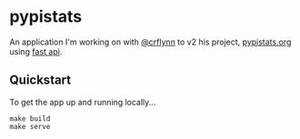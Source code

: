 # pypistats

An application I'm working on with [@crflynn](http://github.com/crflynn) to v2 his project, [pypistats.org]() using [fast api](https://fastapi.tiangolo.com).


## Quickstart
To get the app up and running locally...
```shell script
make build
make serve
```